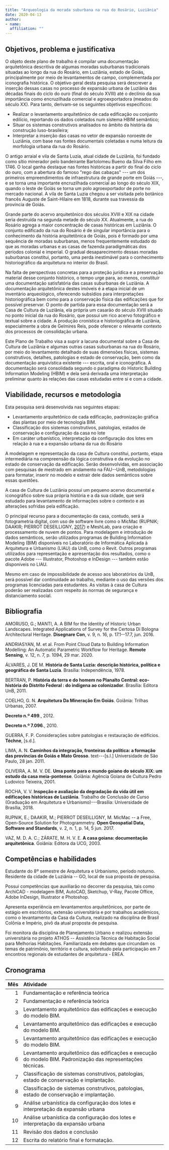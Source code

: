 ```yaml
---
title: "Arqueologia da morada suburbana na rua do Rosário, Luziânia"
date: 2020-04-13
author:
- name: 
  affiliation: ""
---
```


## Objetivos, problema e justificativa

O objeto deste plano de trabalho é compilar uma documentação
arquitetônica descritiva de algumas moradas suburbanas tradicionais
situadas ao longo da rua do Rosário, em Luziânia, estado de Goiás,
principalmente por meio de levantamentos de campo, complementada por
iconografia histórica. O objetivo geral desta pesquisa será descrever a
inserção dessas casas no processo de expansão urbana de Luziânia das
décadas finais do ciclo do ouro (final do século XVIII) até o declínio
da sua importância como encruzilhada comercial e agroexportadora (meados
do século XX). Para tanto, derivam-se os seguintes objetivos
específicos:

  - Realizar o levantamento arquitetônico de cada edificação ou conjunto
    edilício, reportando os dados coletados num sistema HBIM semântico;
  - Situar os sistemas construtivos analisados no âmbito da história da
    construção luso-brasileira;
  - Interpretar a inserção das casas no vetor de expansão noroeste de
    Luziânia, com base nas fontes documentais coletadas e numa leitura da
    morfologia urbana da rua do Rosário.

O antigo arraial e vila de Santa Luzia, atual cidade de Luziânia, foi
fundado como sítio minerador pelo bandeirante Bartolomeu Bueno da Silva
Filho em 1746. O local ganha destaque nas fontes históricas a partir do
final do ciclo do ouro, com a abertura do famoso "rego das cabaças" ---
um dos primeiros empreendimentos de infraestrutura de grande porte em
Goiás ---, e se torna uma importante encruzilhada comercial ao longo do
século XIX, quando o leste de Goiás se torna um polo agroexportador de
porte no mercado nacional. A vila de Santa Luzia chegou a ser visitada
pelo botânico francês Auguste de Saint-Hilaire em 1818, durante sua
travessia da província de Goiás.

Grande parte do acervo arquitetônico dos séculos XVIII e XIX na cidade
seria destruída na segunda metade do século XX. Atualmente, a rua do
Rosário agrega a maior concentração de casas históricas em Luziânia. O
conjunto edificado da rua do Rosário é de singular importância para o
conhecimento da história arquitetônica de Goiás, pois é formado por uma
sequência de moradas suburbanas, menos frequentemente estudado do que as
moradas urbanas e as casas de fazenda paradigmáticas dos períodos
colonial e imperial. O gradual desaparecimento dessas moradas suburbanas
constitui, portanto, uma perda inestimável para o conhecimento
historiográfico da arquitetura no interior do Brasil.

Na falta de perspectivas concretas para a proteção jurídica e a
preservação material desse conjunto histórico, o tempo urge para, ao
menos, constituir uma documentação satisfatória das casas suburbanas de
Luziânia. A documentação arquitetônica destes imóveis é a etapa inicial
de um inventário arqueológico, oferecendo subsídios para interpretações
historiográfica bem como para a conservação física das edificações que
for possível preservar. O ponto de partida para essa documentação será a
Casa de Cultura de Luziânia, ela própria um casarão do século XVIII
situado no ponto inicial da rua do Rosário, que possui um rico acervo
fotográfico e textual sobre a cidade. A produção cronística e
historiográfica de Luziânia, especialmente a obra de Gelmires Reis, pode
oferecer o relevante contexto dos processos de consolidação urbana.

Este Plano de Trabalho visa a suprir a lacuna documental sobre a Casa de
Cultura de Luziânia e algumas outras casas suburbanas na rua do Rosário,
por meio do levantamento detalhado de suas dimensões físicas, sistemas
construtivos, detalhes, patologias e estado de conservação, bem como da
documentação arquivística existente --- escrita, oral e iconográfica. A
documentação será consolidada segundo o paradigma do Historic Building
Information Modeling (HBIM) e dela será derivada uma interpretação
preliminar quanto às relações das casas estudadas entre si e com a
cidade.

## Viabilidade, recursos e metodologia

Esta pesquisa será desenvolvida nas seguintes etapas:

  - Levantamento arquitetônico de cada edificação, padronização gráfica
    das plantas por meio de tecnologia BIM.
  - Classificação dos sistemas construtivos, patologias, estados de
    conservação e configuração da casa no lote
  - Em caráter urbanístico, interpretação da configuração dos lotes em
    relação à rua e a expansão urbana da rua do Rosário

A modelagem e representação da casa de Cultura constitui, portanto,
etapa intermediária na compreensão da lógica construtiva e da evolução
no estado de conservação da edificação. Serão desenvolvidas, em
associação com pesquisas de mestrado em andamento na FAU--UnB,
metodologias para formatar, inserir no modelo e extrair dele dados
semânticos sobre essas questões.

A casa de Cultura de Luziânia possui um pequeno acervo documental e
iconográfico sobre sua própria história e a da sua cidade, que será
estudado para levantamento de informações sobre o contexto e as
alterações sofridas pela edificação.

O principal recurso para a documentação da casa, contudo, será a
fotogrametria digital, com uso de software livre como o MicMac
(RUPNIK; DAAKIR; PIERROT DESEILLIGNY, [2017](#ref-rupnik:2017micmac2)) e MeshLab, para criação e processamento de nuvem
de pontos. Para modelagem e introdução de dados semânticos, serão
utilizados programas de Building Information Modeling (BIM)
disponíveis no Laboratório de Informática Aplicada à Arquitetura e
Urbanismo (LIAU) da UnB, como o Revit. Outros programas utilizados para
representação e apresentação dos resultados, como o pacote Adobe ---
Illustrator, Photoshop e InDesign --- também estão disponíveis no LIAU.

Mesmo em caso de impossibilidade de acesso aos laboratórios da UnB, será
possível dar continuidade ao trabalho, mediante o uso das versões dos
programas licenciadas para estudantes. As visitas à casa de Cultura
poderão ser realizadas com respeito às normas de segurança e
distanciamento social.

## Bibliografia

<div id="refs" class="references">

<div id="ref-amoruso:2016bim">

AMORUSO, G.; MANTI, A. A BIM for the Identity of Historic Urban Landscapes. Integrated Applications of Survey for the Certosa Di Bologna Architectural Heritage. **Disegnare Con**, v. 9, n. 16, p. 17.1--17.7, jun. 2016. 

</div>

<div id="ref-andriasyan:2020point12">

ANDRIASYAN, M. et al. From Point Cloud Data to Building Information Modelling: An Automatic Parametric Workflow for Heritage. **Remote Sensing**, v. 12, n. 7, p. 1094, 29 mar. 2020. 

</div>

<div id="ref-alvares:1978historia">

ÁLVARES, J. DE M. **História de Santa Luzia: descrição histórica, política e geográfica de Santa Luzia**. Brasília: Independência, 1978. 

</div>

<div id="ref-bertran:2011historia">

BERTRAN, P. **História da terra e do homem no Planalto Central: eco-história do Distrito Federal : do indígena ao colonizador**. Brasília: Editora UnB, 2011. 

</div>

<div id="ref-coelho:2007arquitetura">

COELHO, G. N. **Arquitetura Da Mineração Em Goiás**. Goiânia: Trilhas Urbanas, 2007. 

</div>

<div id="ref-luzianiagoiasbrasil:2012decreto">

**Decreto n.º 499**., 2012. 

</div>

<div id="ref-goiasestadobrasil:2010decreto">

**Decreto n.º 7.096**., 2010. 

</div>

<div id="ref-guerra:consideracoes">

GUERRA, F. P. Considerações sobre patologias e restauração de edifícios. **Téchne**, \[s.d.\]. 

</div>

<div id="ref-lima:2011caminhos">

LIMA, A. N. **Caminhos da integração, fronteiras da política: a formação das províncias de Goiás e Mato Grosso**. text---\[s.l.\] Universidade de São Paulo, 28 jan. 2011.

</div>

<div id="ref-oliveira:2001ponte">

OLIVEIRA, A. M. V. DE. **Uma ponte para o mundo goiano do século XIX: um estudo da casa meia-pontense**. Goiânia: Agência Goiana de Cultura Pedro Ludovico Teixeira, 2001. 

</div>

<div id="ref-rocha:2018inspecao">

ROCHA, V. V. **Inspeção e avaliação da degradação da vida útil em edificações históricas de Luziânia**. Trabalho de Conclusão de Curso (Graduação em Arquitetura e Urbanismo)---Brasília: Universidade de Brasília, 2018.

</div>

<div id="ref-rupnik:2017micmac2">

RUPNIK, E.; DAAKIR, M.; PIERROT DESEILLIGNY, M. MicMac -- a Free, Open-Source Solution for Photogrammetry. **Open Geospatial Data, Software and Standards**, v. 2, n. 1, p. 14, 5 jun. 2017. 

</div>

<div id="ref-vaz:2003casa">

VAZ, M. D. A. C.; ZÁRATE, M. H. V. E. **A casa goiana: documentação arquitetônica**. Goiânia: Editora da UCG, 2003. 

</div>

</div>

## Competências e habilidades

Estudante do 8º semestre de Arquitetura e Urbanismo, período noturno.
Residente da cidade de Luziânia -- GO, local de sua proposta de pesquisa.

Possui competências que auxiliarão no decorrer da pesquisa, tais como
ArchiCAD - modelagem BIM, AutoCAD, Sketchup, V-Ray, Pacote Office,
Adobe InDesign, Illustrator e Photoshop.

Apresenta experiência em levantamentos arquitetônicos, por parte de
estágio em escritórios, extensão universitária e por trabalhos
acadêmicos, como o levantamento da Casa da Cultura, realizado na
disciplina de Brasil Colônia e Império, pivô da atual proposta de
pesquisa.

Foi monitora da disciplina de Planejamento Urbano e realizou extensão
universitária no projeto ATHOS -- Assistência Técnica de Habitação Social
para Melhorias Habitações. Familiarizada em debates que circundam os
temas de patrimônio, território e cultura, sobretudo pela participação
em 7 encontros regionais de estudantes de arquitetura - EREA.

## Cronograma

| Mês | Atividade                                                                                                      |
| --: | :------------------------------------------------------------------------------------------------------------- |
|   1 | Fundamentação e referência teórica                                                                             |
|   2 | Fundamentação e referência teórica                                                                             |
|   3 | Levantamento arquitetônico das edificações e execução do modelo BIM.                                           |
|   4 | Levantamento arquitetônico das edificações e execução do modelo BIM.                                           |
|   5 | Levantamento arquitetônico das edificações e execução do modelo BIM.                                           |
|   6 | Levantamento arquitetônico das edificações e execução do modelo BIM. Padronização das representações técnicas. |
|   7 | Classificação de sistemas construtivos, patologias, estado de conservação e implantação.                       |
|   8 | Classificação de sistemas construtivos, patologias, estado de conservação e implantação.                       |
|   9 | Análise urbanística da configuração dos lotes e interpretação da expansão urbana                               |
|  10 | Análise urbanística da configuração dos lotes e interpretação da expansão urbana                               |
|  11 | Revisão dos dados e conclusão                                                                                  |
|  12 | Escrita do relatório final e formatação.                                                                       |
